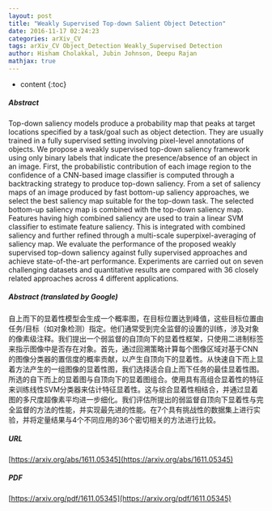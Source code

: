 ```yaml
---
layout: post
title: "Weakly Supervised Top-down Salient Object Detection"
date: 2016-11-17 02:24:23
categories: arXiv_CV
tags: arXiv_CV Object_Detection Weakly_Supervised Detection
author: Hisham Cholakkal, Jubin Johnson, Deepu Rajan
mathjax: true
---
```


* content
{:toc}

##### Abstract
Top-down saliency models produce a probability map that peaks at target locations specified by a task/goal such as object detection. They are usually trained in a fully supervised setting involving pixel-level annotations of objects. We propose a weakly supervised top-down saliency framework using only binary labels that indicate the presence/absence of an object in an image. First, the probabilistic contribution of each image region to the confidence of a CNN-based image classifier is computed through a backtracking strategy to produce top-down saliency. From a set of saliency maps of an image produced by fast bottom-up saliency approaches, we select the best saliency map suitable for the top-down task. The selected bottom-up saliency map is combined with the top-down saliency map. Features having high combined saliency are used to train a linear SVM classifier to estimate feature saliency. This is integrated with combined saliency and further refined through a multi-scale superpixel-averaging of saliency map. We evaluate the performance of the proposed weakly supervised top-down saliency against fully supervised approaches and achieve state-of-the-art performance. Experiments are carried out on seven challenging datasets and quantitative results are compared with 36 closely related approaches across 4 different applications.

##### Abstract (translated by Google)
自上而下的显着性模型会生成一个概率图，在目标位置达到峰值，这些目标位置由任务/目标（如对象检测）指定。他们通常受到完全监督的设置的训练，涉及对象的像素级注释。我们提出一个弱监督的自顶向下的显着性框架，只使用二进制标签来指示图像中是否存在对象。首先，通过回溯策略计算每个图像区域对基于CNN的图像分类器的置信度的概率贡献，以产生自顶向下的显着性。从快速自下而上显着方法产生的一组图像的显着性图，我们选择适合自上而下任务的最佳显着性图。所选的自下而上的显着图与自顶向下的显着图组合。使用具有高组合显着性的特征来训练线性SVM分类器来估计特征显着性。这与综合显着性相结合，并通过显着图的多尺度超像素平均进一步细化。我们评估所提出的弱监督自顶向下显着性与完全监督的方法的性能，并实现最先进的性能。在7个具有挑战性的数据集上进行实验，并将定量结果与4个不同应用的36个密切相关的方法进行比较。

##### URL
[https://arxiv.org/abs/1611.05345](https://arxiv.org/abs/1611.05345)

##### PDF
[https://arxiv.org/pdf/1611.05345](https://arxiv.org/pdf/1611.05345)

